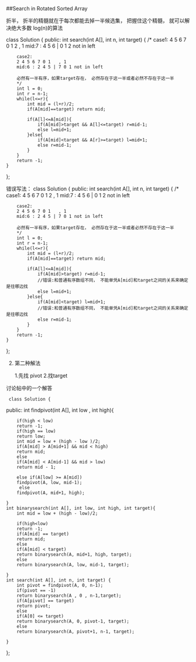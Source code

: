 ##Search in Rotated Sorted Array    


折半，
折半的精髓就在于每次都能去掉一半候选集， 把握住这个精髓， 就可以解决绝大多数 log(n)的算法


class Solution {
public:
    int search(int A[], int n, int target) {
        /*
        case1:
        4 5 6 7 0 1 2   , 1
        mid:7 :  4 5 6  |  0 1 2   not in left
        
        case2:
        2 4 5 6 7 0 1   , 1
        mid:6 : 2 4 5 | 7 0 1 not in left
        
        必然有一半有序，如果target存在， 必然存在于这一半或者必然不存在于这一半
        */
        int l = 0;
        int r = n-1;
        while(l<=r){
            int mid = (l+r)/2;
            if(A[mid]==target) return mid;
            
            if(A[l]<=A[mid]){
                if(A[mid]>target && A[l]<=target) r=mid-1;
                else l=mid+1;
            }else{
                if(A[mid]<target && A[r]>=target) l=mid+1;
                else r=mid-1;
            }
        }
        return -1;
    }
};


错误写法：
class Solution {
public:
    int search(int A[], int n, int target) {
        /*
        case1:
        4 5 6 7 0 1 2   , 1
        mid:7 :  4 5 6  |  0 1 2   not in left
        
        case2:
        2 4 5 6 7 0 1   , 1
        mid:6 : 2 4 5 | 7 0 1 not in left
        
        必然有一半有序，如果target存在， 必然存在于这一半或者必然不存在于这一半
        */
        int l = 0;
        int r = n-1;
        while(l<=r){
            int mid = (l+r)/2;
            if(A[mid]==target) return mid;
            
            if(A[l]<=A[mid]){
                if(A[mid]>target) r=mid-1;  
                //错误:和普通有序数组不同， 不能单凭A[mid]和target之间的关系来确定是往哪边找
                else l=mid+1;
            }else{
                if(A[mid]<target) l=mid+1;
                //错误:和普通有序数组不同， 不能单凭A[mid]和target之间的关系来确定是往哪边找
                else r=mid-1;
            }
        }
        return -1;
    }
};


2. 第二种解法

    1.先找 pivot
    2.找target

讨论帖中的一个解答

     class Solution {
public:
    int findpivot(int A[], int low , int high){

        if(high < low)
        return -1;
        if(high == low)
        return low;
        int mid = low + (high - low )/2;
        if(A[mid] > A[mid+1] && mid < high)
        return mid;
        else
        if(A[mid] < A[mid-1] && mid > low)
        return mid - 1;

        else if(A[low] >= A[mid])
        findpivot(A, low, mid-1);
         else 
        findpivot(A, mid+1, high);

    }
    int binarysearch(int A[], int low, int high, int target){
        int mid = low + (high - low)/2;

        if(high<low)
        return -1;
        if(A[mid] == target)
        return mid;
        else
        if(A[mid] < target)
        return binarysearch(A, mid+1, high, target);
        else
        return binarysearch(A, low, mid-1, target);

    }
    int search(int A[], int n, int target) {
        int pivot = findpivot(A, 0, n-1);
        if(pivot == -1)
        return binarysearch(A , 0 , n-1,target);
        if(A[pivot] == target)
        return pivot;
        else 
        if(A[0] <= target)
        return binarysearch(A, 0, pivot-1, target);
        else
        return binarysearch(A, pivot+1, n-1, target);

    }
};


